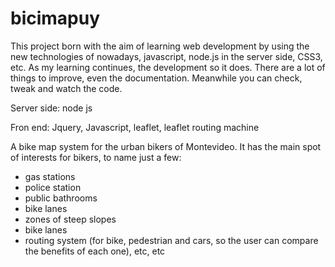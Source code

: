 # bicimapuy

This project born with the aim of learning web development by using the new technologies of nowadays, javascript, node.js in the server side, CSS3, etc. As my learning continues, the development so it does.
There are a lot of things to improve, even the documentation. Meanwhile you can check, tweak and watch the code.

Server side: node js

Fron end: Jquery, Javascript, leaflet, leaflet routing machine

A bike map system for the urban bikers of Montevideo. It has the main spot of interests for bikers, to name just a few:
 - gas stations 
 - police station
 - public bathrooms
 - bike lanes
 - zones of steep slopes
 - bike lanes
 - routing system (for bike, pedestrian and cars, so the user can compare the benefits of each one),
 etc, etc
 
 
